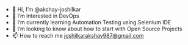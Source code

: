 - 👋 Hi, I’m @akshay-joshilkar
- 👀 I’m interested in DevOps 
- 🌱 I’m currently learning Automation Testing using Selenium IDE
- 💞️ I’m looking to know about how to start with Open Source Projects
- 📫 How to reach me joshilkarakshay987@gmail.com

<!---
akshay-joshilkar/akshay-joshilkar is a ✨ special ✨ repository because its `README.md` (this file) appears on your GitHub profile.
You can click the Preview link to take a look at your changes.
--->
